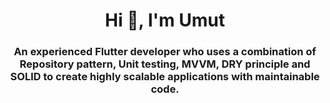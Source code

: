 <h1 align="center">Hi 👋, I'm Umut</h1>
<h3 align="center">An experienced Flutter developer who uses a combination of Repository pattern, Unit testing, MVVM, DRY principle and SOLID to create highly scalable applications with maintainable code.</h3>

